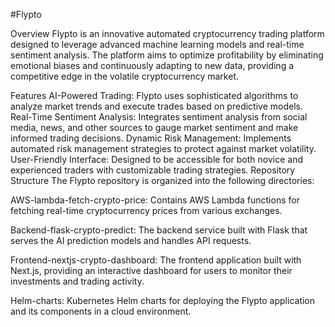 #Flypto

Overview
Flypto is an innovative automated cryptocurrency trading platform designed to leverage advanced machine learning models and real-time sentiment analysis. The platform aims to optimize profitability by eliminating emotional biases and continuously adapting to new data, providing a competitive edge in the volatile cryptocurrency market.

Features
AI-Powered Trading: Flypto uses sophisticated algorithms to analyze market trends and execute trades based on predictive models.
Real-Time Sentiment Analysis: Integrates sentiment analysis from social media, news, and other sources to gauge market sentiment and make informed trading decisions.
Dynamic Risk Management: Implements automated risk management strategies to protect against market volatility.
User-Friendly Interface: Designed to be accessible for both novice and experienced traders with customizable trading strategies.
Repository Structure
The Flypto repository is organized into the following directories:

AWS-lambda-fetch-crypto-price: Contains AWS Lambda functions for fetching real-time cryptocurrency prices from various exchanges.

Backend-flask-crypto-predict: The backend service built with Flask that serves the AI prediction models and handles API requests.

Frontend-nextjs-crypto-dashboard: The frontend application built with Next.js, providing an interactive dashboard for users to monitor their investments and trading activity.

Helm-charts: Kubernetes Helm charts for deploying the Flypto application and its components in a cloud environment.

